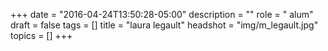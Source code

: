 +++
date = "2016-04-24T13:50:28-05:00"
description = ""
role = " alum"
draft = false
tags = []
title = "laura legault"
headshot = "img/m_legault.jpg"
topics = []
+++
